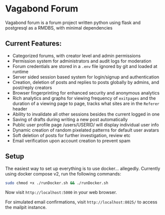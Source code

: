 # Vagabond Forum
Vagabond forum is a forum project written python using flask and postgresql as a RMDBS, with minimal dependencies

## Current Features:
- Categorized forums, with creator level and admin permissions
- Permission system for administrators and audit logs for moderation
- Forum credentials are stored in a `.env` file ignored by git and loaded at runtime
- Server sided session based system for login/signup and authentication
- Creation, deletion of posts and replies to posts globally by admins, and post/reply creators
- Browser fingerprinting for enhanced security and anonymous analytics
- Rich analytics and graphs for viewing frequency of `exitpages` and the duration of a viewing page to page, tracks what sites are in the `Referer` header
- Ability to invalidate all other sessions besides the current logged in one
- Saving of drafts during writing a new post automatically
- Public user profile page /users/USERID/ will display individual user info
- Dynamic creation of random pixelated patterns for default user avatars
- Soft deletion of posts  for further investigation, review etc
- Email verification upon account creation to prevent spam

## Setup
The easiest way to set up everything is to use docker... allegedly.
Currently using docker compose v2, run the following commands:

```bash
sudo chmod +x ./runDocker.sh && ./runDocker.sh
```

Now visit `http://localhost:5000` in your web browser.

For simulated email confirmations, visit `http://localhost:8025/` to access the mailpit instance.
